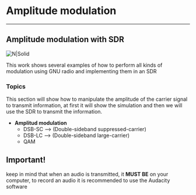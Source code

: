 # Amplitude modulation
---
## Amplitude modulation with SDR

![N|Solid](https://encrypted-tbn0.gstatic.com/images?q=tbn:ANd9GcSg819vUePSHHX73rQ_cuHoVKD7OmWwre-ruQ&usqp=CAU)

This work shows several examples of how to perform all kinds of modulation using GNU radio and implementing them in an SDR 

### Topics 
This section will show how to manipulate the amplitude of the carrier signal to transmit information, at first it will show the simulation and then we will use the SDR to transmit the information.
- **Amplitud modulation**
    - DSB-SC --> (Double-sideband suppressed-carrier)
    - DSB-LC --> (Double-sideband large-carrier)
    - QAM

## Important!
keep in mind that when an audio is transmitted, it **MUST BE** on your computer, to record an audio it is recommended to use the Audacity software
